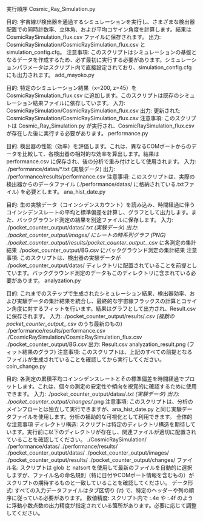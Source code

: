 実行順序
Cosmic_Ray_Simulation.py

目的: 宇宙線が検出器を通過するシミュレーションを実行し、さまざまな検出器配置での同時計数率、立体角、および平均コサイン角度を計算します。結果は CosmicRaySimulation_flux.csv ファイルに保存されます。
出力: CosmicRaySimulation/CosmicRaySimulation_flux.csv と simulation_config.cfg。
注意事項: このスクリプトはシミュレーションの基盤となるデータを作成するため、必ず最初に実行する必要があります。シミュレーションパラメータはスクリプト内で直接設定されており、simulation_config.cfg にも出力されます。
add_mayoko.py

目的: 特定のシミュレーション結果（x=200, z=45）を CosmicRaySimulation_flux.csv に追加します。このスクリプトは既存のシミュレーション結果ファイルに依存しています。
入力: CosmicRaySimulation/CosmicRaySimulation_flux.csv
出力: 更新された CosmicRaySimulation/CosmicRaySimulation_flux.csv
注意事項: このスクリプトは Cosmic_Ray_Simulation.py が実行され、CosmicRaySimulation_flux.csv が存在した後に実行する必要があります。
performance.py

目的: 検出器の性能（効率）を評価します。これは、異なるCOMポートからのデータを比較して、各検出器の相対的な効率を算出します。結果は performance.csv に保存され、後の分析で重み付けとして使用されます。
入力: ./performance/datas/*.txt (実験データ)
出力: ./performance/results/performance.csv
注意事項: このスクリプトは、実際の検出器からのデータファイル (./performance/datas/ に格納されている.txtファイル) を必要とします。
ana_hist_date.py

目的: 生の実験データ（コインシデンスカウント）を読み込み、時間経過に伴うコインシデンスレートの平均と標準偏差を計算し、グラフとして出力します。また、バックグラウンド測定の結果を別途ファイルに保存します。
入力: ./pocket_counter_output/datas/*.txt (実験データ)
出力:
./pocket_counter_output/images/ にレートの時系列グラフ (PNG)
./pocket_counter_output/results/pocket_counter_output_*.csv に各測定の集計結果
./pocket_counter_output/BG.csv にバックグラウンド測定の集計結果
注意事項: このスクリプトは、検出器の実験データが ./pocket_counter_output/datas/ ディレクトリに配置されていることを前提としています。バックグラウンド測定のデータもこのディレクトリに含まれている必要があります。
analyzation.py

目的: これまでのステップで生成されたシミュレーション結果、検出器効率、および実験データの集計結果を統合し、最終的な宇宙線フラックスの計算とコサイン角度に対するフィットを行います。結果はグラフとして出力され、Result.csv に保存されます。
入力:
./pocket_counter_output/results/*.csv (複数の pocket_counter_output_*.csv のうち最新のもの)
./performance/results/performance.csv
./CosmicRaySimulation/CosmicRaySimulation_flux.csv
./pocket_counter_output/BG.csv
出力:
Result.csv
analyzation_result.png (フィット結果のグラフ)
注意事項: このスクリプトは、上記のすべての前提となるファイルが生成されていることを確認してから実行してください。
coin_change.py

目的: 各測定の累積平均コインシデンスレートとその標準偏差を時間経過でプロットします。これは、個々の測定の安定性や傾向を視覚的に確認するために使用できます。
入力: ./pocket_counter_output/datas/*.txt (実験データ)
出力: ./pocket_counter_output/changes/*.png
注意事項: このスクリプトは、分析のメインフローとは独立して実行できますが、ana_hist_date.py と同じ実験データファイルを使用します。分析の補助的な可視化として利用できます。
全体的な注意事項
ディレクトリ構造: スクリプトは特定のディレクトリ構造を期待しています。実行前に以下のディレクトリが存在し、関連ファイルが適切に配置されていることを確認してください。
./CosmicRaySimulation/
./performance/datas/
./performance/results/
./pocket_counter_output/datas/
./pocket_counter_output/images/
./pocket_counter_output/results/
./pocket_counter_output/changes/
ファイル名: スクリプトは glob と natsort を使用して最新のファイルを自動的に選択しますが、ファイル名の命名規則（特に日付やCOMポート情報を含むもの）がスクリプトの期待するものと一致していることを確認してください。
データ形式: すべての入力データファイルはタブ区切り (\t) で、特定のヘッダーや列の順序に従っている必要があります。
数値精度: スクリプト内で :.4e や :.4f のように浮動小数点数の出力精度が指定されている箇所があります。必要に応じて調整してください。
